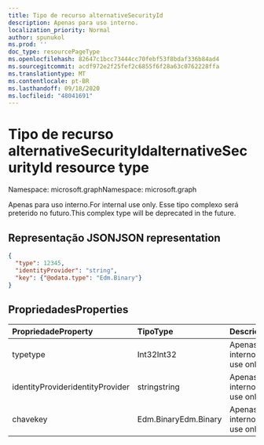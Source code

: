 ```yaml
---
title: Tipo de recurso alternativeSecurityId
description: Apenas para uso interno.
localization_priority: Normal
author: spunukol
ms.prod: ''
doc_type: resourcePageType
ms.openlocfilehash: 82647c1bcc73444cc70febf53f8bdaf336b84ad4
ms.sourcegitcommit: acdf972e2f25fef2c6855f6f28a63c0762228ffa
ms.translationtype: MT
ms.contentlocale: pt-BR
ms.lasthandoff: 09/18/2020
ms.locfileid: "48041691"
---
```

# <a name="alternativesecurityid-resource-type"></a><span data-ttu-id="2120e-103">Tipo de recurso alternativeSecurityId</span><span class="sxs-lookup"><span data-stu-id="2120e-103">alternativeSecurityId resource type</span></span>

<span data-ttu-id="2120e-104">Namespace: microsoft.graph</span><span class="sxs-lookup"><span data-stu-id="2120e-104">Namespace: microsoft.graph</span></span>

<span data-ttu-id="2120e-105">Apenas para uso interno.</span><span class="sxs-lookup"><span data-stu-id="2120e-105">For internal use only.</span></span> <span data-ttu-id="2120e-106">Esse tipo complexo será preterido no futuro.</span><span class="sxs-lookup"><span data-stu-id="2120e-106">This complex type will be deprecated in the future.</span></span>

## <a name="json-representation"></a><span data-ttu-id="2120e-107">Representação JSON</span><span class="sxs-lookup"><span data-stu-id="2120e-107">JSON representation</span></span>

<!--{
  "blockType": "resource",
  "@odata.type": "microsoft.graph.alternativeSecurityId"
}-->

```json
{
  "type": 12345,
  "identityProvider": "string",
  "key": {"@odata.type": "Edm.Binary"}
}
```

## <a name="properties"></a><span data-ttu-id="2120e-108">Propriedades</span><span class="sxs-lookup"><span data-stu-id="2120e-108">Properties</span></span>
| <span data-ttu-id="2120e-109">Propriedade</span><span class="sxs-lookup"><span data-stu-id="2120e-109">Property</span></span>         | <span data-ttu-id="2120e-110">Tipo</span><span class="sxs-lookup"><span data-stu-id="2120e-110">Type</span></span>       | <span data-ttu-id="2120e-111">Descrição</span><span class="sxs-lookup"><span data-stu-id="2120e-111">Description</span></span>
|:-----------------|:-----------|:---------------------
| <span data-ttu-id="2120e-112">type</span><span class="sxs-lookup"><span data-stu-id="2120e-112">type</span></span>             | <span data-ttu-id="2120e-113">Int32</span><span class="sxs-lookup"><span data-stu-id="2120e-113">Int32</span></span>      | <span data-ttu-id="2120e-114">Apenas para uso interno</span><span class="sxs-lookup"><span data-stu-id="2120e-114">For internal use only</span></span>
| <span data-ttu-id="2120e-115">identityProvider</span><span class="sxs-lookup"><span data-stu-id="2120e-115">identityProvider</span></span> | <span data-ttu-id="2120e-116">string</span><span class="sxs-lookup"><span data-stu-id="2120e-116">string</span></span>     | <span data-ttu-id="2120e-117">Apenas para uso interno</span><span class="sxs-lookup"><span data-stu-id="2120e-117">For internal use only</span></span>
| <span data-ttu-id="2120e-118">chave</span><span class="sxs-lookup"><span data-stu-id="2120e-118">key</span></span>              | <span data-ttu-id="2120e-119">Edm.Binary</span><span class="sxs-lookup"><span data-stu-id="2120e-119">Edm.Binary</span></span> | <span data-ttu-id="2120e-120">Apenas para uso interno</span><span class="sxs-lookup"><span data-stu-id="2120e-120">For internal use only</span></span>

